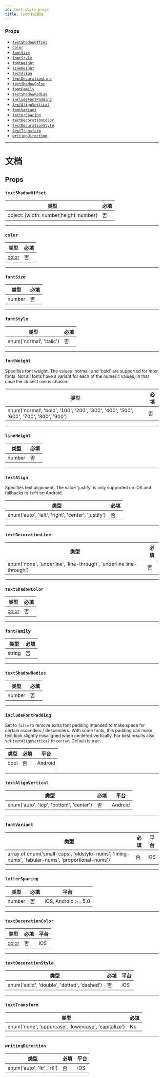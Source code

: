 ```yaml
---
id: text-style-props
title: Text样式属性
---
```


### Props

* [`textShadowOffset`](text-style-props.md#textshadowoffset)
* [`color`](text-style-props.md#color)
* [`fontSize`](text-style-props.md#fontsize)
* [`fontStyle`](text-style-props.md#fontstyle)
* [`fontWeight`](text-style-props.md#fontweight)
* [`lineHeight`](text-style-props.md#lineheight)
* [`textAlign`](text-style-props.md#textalign)
* [`textDecorationLine`](text-style-props.md#textdecorationline)
* [`textShadowColor`](text-style-props.md#textshadowcolor)
* [`fontFamily`](text-style-props.md#fontfamily)
* [`textShadowRadius`](text-style-props.md#textshadowradius)
* [`includeFontPadding`](text-style-props.md#includefontpadding)
* [`textAlignVertical`](text-style-props.md#textalignvertical)
* [`fontVariant`](text-style-props.md#fontvariant)
* [`letterSpacing`](text-style-props.md#letterspacing)
* [`textDecorationColor`](text-style-props.md#textdecorationcolor)
* [`textDecorationStyle`](text-style-props.md#textdecorationstyle)
* [`textTransform`](text-style-props.md#texttransform)
* [`writingDirection`](text-style-props.md#writingdirection)

---

# 文档

## Props

### `textShadowOffset`

| 类型                                   | 必填 |
| -------------------------------------- | -------- |
| object: {width: number,height: number} | 否       |

---

### `color`

| 类型               | 必填 |
| ------------------ | -------- |
| [color](colors.md) | 否       |

---

### `fontSize`

| 类型   | 必填 |
| ------ | -------- |
| number | 否       |

---

### `fontStyle`

| 类型                     | 必填 |
| ------------------------ | -------- |
| enum('normal', 'italic') | 否       |

---

### `fontWeight`

Specifies font weight. The values 'normal' and 'bold' are supported for most fonts. Not all fonts have a variant for each of the numeric values, in that case the closest one is chosen.

| 类型                                                                                  | 必填 |
| ------------------------------------------------------------------------------------- | -------- |
| enum('normal', 'bold', '100', '200', '300', '400', '500', '600', '700', '800', '900') | 否       |

---

### `lineHeight`

| 类型   | 必填 |
| ------ | -------- |
| number | 否       |

---

### `textAlign`

Specifies text alignment. The value 'justify' is only supported on iOS and fallbacks to `left` on Android.

| 类型                                               | 必填 |
| -------------------------------------------------- | -------- |
| enum('auto', 'left', 'right', 'center', 'justify') | 否       |

---

### `textDecorationLine`

| 类型                                                                | 必填 |
| ------------------------------------------------------------------- | -------- |
| enum('none', 'underline', 'line-through', 'underline line-through') | 否       |

---

### `textShadowColor`

| 类型               | 必填 |
| ------------------ | -------- |
| [color](colors.md) | 否       |

---

### `fontFamily`

| 类型   | 必填 |
| ------ | -------- |
| string | 否       |

---

### `textShadowRadius`

| 类型   | 必填 |
| ------ | -------- |
| number | 否       |

---

### `includeFontPadding`

Set to `false` to remove extra font padding intended to make space for certain ascenders / descenders. With some fonts, this padding can make text look slightly misaligned when centered vertically. For best results also set `textAlignVertical` to `center`. Default is true.

| 类型 | 必填 | 平台 |
| ---- | -------- | -------- |
| bool | 否       | Android  |

---

### `textAlignVertical`

| 类型                                    | 必填 | 平台 |
| --------------------------------------- | -------- | -------- |
| enum('auto', 'top', 'bottom', 'center') | 否       | Android  |

---

### `fontVariant`

| 类型                                                                                             | 必填 | 平台 |
| ------------------------------------------------------------------------------------------------ | -------- | -------- |
| array of enum('small-caps', 'oldstyle-nums', 'lining-nums', 'tabular-nums', 'proportional-nums') | 否       | iOS      |

---

### `letterSpacing`

| 类型   | 必填 | 平台 |
| ------ | -------- | ------------------- |
| number | 否       | iOS, Android >= 5.0 |

---

### `textDecorationColor`

| 类型               | 必填 | 平台 |
| ------------------ | -------- | -------- |
| [color](colors.md) | 否       | iOS      |

---

### `textDecorationStyle`

| 类型                                        | 必填 | 平台 |
| ------------------------------------------- | -------- | -------- |
| enum('solid', 'double', 'dotted', 'dashed') | 否       | iOS      |

---

### `textTransform`

| 类型                                                 | 必填 |
| ---------------------------------------------------- | -------- |
| enum('none', 'uppercase', 'lowercase', 'capitalize') | No       |

---

### `writingDirection`

| 类型                       | 必填 | 平台 |
| -------------------------- | -------- | -------- |
| enum('auto', 'ltr', 'rtl') | 否       | iOS      |
